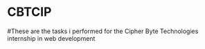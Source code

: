# CBTCIP
#These are the tasks i performed for the Cipher Byte Technologies internship in web development
